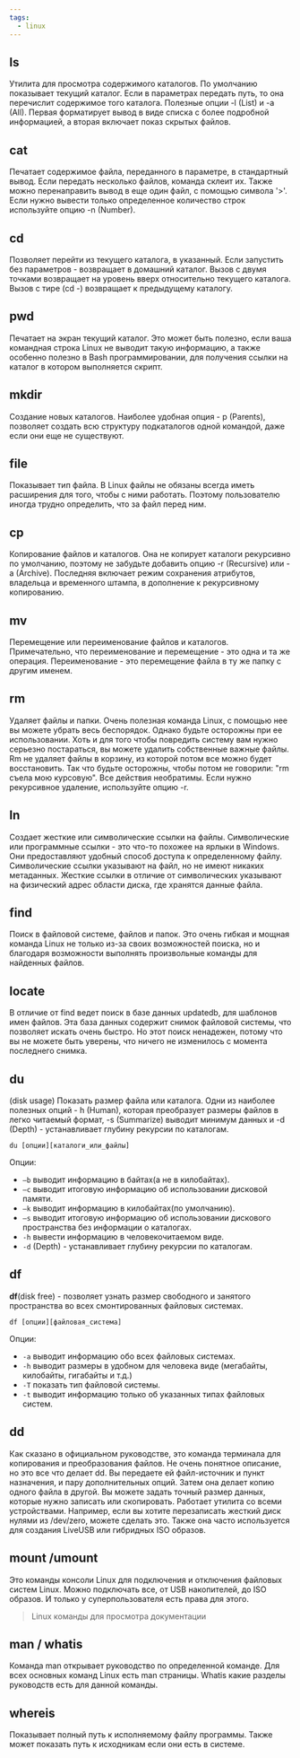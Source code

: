 ```yaml
---
tags:
  - linux
---
```

## **ls** 

Утилита для просмотра содержимого каталогов. По умолчанию показывает текущий каталог. Если в параметрах передать путь, то она перечислит содержимое того каталога. Полезные опции -l (List) и -a (All). Первая форматирует вывод в виде списка с более подробной информацией, а вторая включает показ скрытых файлов.

## **cat** 

Печатает содержимое файла, переданного в параметре, в стандартный вывод. Если передать несколько файлов, команда склеит их. Также можно перенаправить вывод в еще один файл, с помощью символа '>'. Если нужно вывести только определенное количество строк используйте опцию -n (Number).

## **cd** 

Позволяет перейти из текущего каталога, в указанный. Если запустить без параметров - возвращает в домашний каталог. Вызов с двумя точками возвращает на уровень вверх относительно текущего каталога. Вызов с тире (cd -) возвращает к предыдущему каталогу.

## **pwd** 

Печатает на экран текущий каталог. Это может быть полезно, если ваша командная строка Linux не выводит такую информацию, а также особенно полезно в Bash программировании, для получения ссылки на каталог в котором выполняется скрипт.

## **mkdir** 

Создание новых каталогов. Наиболее удобная опция - p (Parents), позволяет создать всю структуру подкаталогов одной командой, даже если они еще не существуют.

## **file** 

Показывает тип файла. В Linux файлы не обязаны всегда иметь расширения для того, чтобы с ними работать. Поэтому пользователю иногда трудно определить, что за файл перед ним.

## **cp** 

Копирование файлов и каталогов. Она не копирует каталоги рекурсивно по умолчанию, поэтому не забудьте добавить опцию -r (Recursive) или -a (Archive). Последняя включает режим сохранения атрибутов, владельца и временного штампа, в дополнение к рекурсивному копированию.

## **mv** 

Перемещение или переименование файлов и каталогов. Примечательно, что переименование и перемещение - это одна и та же операция. Переименование - это перемещение файла в ту же папку с другим именем.

## **rm** 

Удаляет файлы и папки. Очень полезная команда Linux, с помощью нее вы можете убрать весь беспорядок. Однако будьте осторожны при ее использовании. Хоть и для того чтобы повредить систему вам нужно серьезно постараться, вы можете удалить собственные важные файлы. Rm не удаляет файлы в корзину, из которой потом все можно будет восстановить. Так что будьте осторожны, чтобы потом не говорили: "rm съела мою курсовую". Все действия необратимы. Если нужно рекурсивное удаление, используйте опцию -r.

## **ln** 

Создает жесткие или символические ссылки на файлы. Символические или программные ссылки - это что-то похожее на ярлыки в Windows. Они предоставляют удобный способ доступа к определенному файлу. Символические ссылки указывают на файл, но не имеют никаких метаданных. Жесткие ссылки в отличие от символических указывают на физический адрес области диска, где хранятся данные файла.

## **find** 

Поиск в файловой системе, файлов и папок. Это очень гибкая и мощная команда Linux не только из-за своих возможностей поиска, но и благодаря возможности выполнять произвольные команды для найденных файлов.

## **locate**

В отличие от find ведет поиск в базе данных updatedb, для шаблонов имен файлов. Эта база данных содержит снимок файловой системы, что позволяет искать очень быстро. Но этот поиск ненадежен, потому что вы не можете быть уверены, что ничего не изменилось с момента последнего снимка.

## **du**

(disk usage) Показать размер файла или каталога. Одни из наиболее полезных опций - h (Human), которая преобразует размеры файлов в легко читаемый формат, -s (Summarize) выводит минимум данных и -d (Depth) - устанавливает глубину рекурсии по каталогам.

`du [опции][каталоги_или_файлы]`

Опции:

- `–b` выводит информацию в байтах(а не в килобайтах).
- `–c` выводит итоговую информацию об использовании дисковой памяти.
- `–k` выводит информацию в килобайтах(по умолчанию).
- `–s` выводит итоговую информацию об использовании дискового пространства без информации о каталогах.
- `-h` вывести информацию в человекочитаемом виде.
- `-d` (Depth) - устанавливает глубину рекурсии по каталогам.

## **df**

**df**(disk free) - позволяет узнать размер свободного и занятого пространства во всех смонтированных файловых системах.

`df [опции][файловая_система]`

Опции:

- `-a` выводит информацию обо всех файловых системах.
- `-h` выводит размеры в удобном для человека виде (мегабайты, килобайты, гигабайты и т.д.)
- `-T` показать тип файловой системы.
- `-t` выводит информацию только об указанных типах файловых систем.

## **dd**

Как сказано в официальном руководстве, это команда терминала для копирования и преобразования файлов. Не очень понятное описание, но это все что делает dd. Вы передаете ей файл-источник и пункт назначения, и пару дополнительных опций. Затем она делает копию одного файла в другой. Вы можете задать точный размер данных, которые нужно записать или скопировать. Работает утилита со всеми устройствами. Например, если вы хотите перезаписать жесткий диск нулями из /dev/zero, можете сделать это. Также она часто используется для создания LiveUSB или гибридных ISO образов.

## **mount /umount**

Это команды консоли Linux для подключения и отключения файловых систем Linux. Можно подключать все, от USB накопителей, до ISO образов. И только у суперпользователя есть права для этого.


> Linux команды для просмотра документации
## **man / whatis**

Команда man открывает руководство по определенной команде. Для всех основных команд Linux есть man страницы. Whatis какие разделы руководств есть для данной команды.

## **whereis**

Показывает полный путь к исполняемому файлу программы. Также может показать путь к исходникам если они есть в системе.

